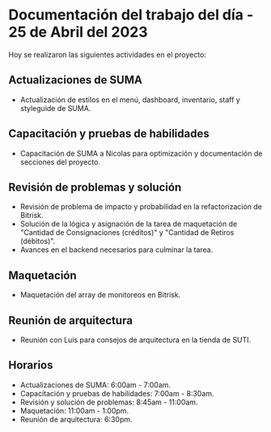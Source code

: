 # Documentación del trabajo del día - 25 de Abril del 2023

Hoy se realizaron las siguientes actividades en el proyecto:

## Actualizaciones de SUMA
- Actualización de estilos en el menú, dashboard, inventario, staff y styleguide de SUMA.

## Capacitación y pruebas de habilidades
- Capacitación de SUMA a Nicolas para optimización y documentación de secciones del proyecto.

## Revisión de problemas y solución
- Revisión de problema de impacto y probabilidad en la refactorización de Bitrisk.
- Solución de la lógica y asignación de la tarea de maquetación de "Cantidad de Consignaciones (créditos)" y "Cantidad de Retiros (débitos)".
- Avances en el backend necesarios para culminar la tarea.

## Maquetación
- Maquetación del array de monitoreos en Bitrisk.

## Reunión de arquitectura
- Reunión con Luis para consejos de arquitectura en la tienda de SUTI.

## Horarios
- Actualizaciones de SUMA: 6:00am - 7:00am.
- Capacitación y pruebas de habilidades: 7:00am - 8:30am.
- Revisión y solución de problemas: 8:45am - 11:00am.
- Maquetación: 11:00am - 1:00pm.
- Reunión de arquitectura: 6:30pm.

